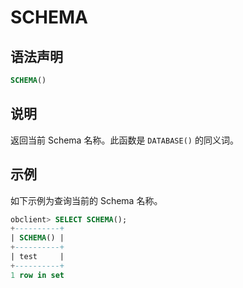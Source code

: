 SCHEMA 
===========================



语法声明 
-------------------------

```sql
SCHEMA()
```



说明 
-----------------------

返回当前 Schema 名称。此函数是 `DATABASE()` 的同义词。

示例 
-----------------------

如下示例为查询当前的 Schema 名称。

```sql
obclient> SELECT SCHEMA();
+----------+
| SCHEMA() |
+----------+
| test     |
+----------+
1 row in set
```


